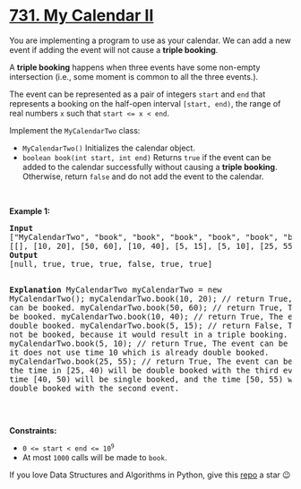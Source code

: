 # [731. My Calendar II][title]

<p>You are implementing a program to use as your calendar. We can add a new event if adding the event will not cause a <strong>triple booking</strong>.</p>
<p>A <strong>triple booking</strong> happens when three events have some non-empty intersection (i.e., some moment is common to all the three events.).</p>
<p>The event can be represented as a pair of integers <code>start</code> and <code>end</code> that represents a booking on the half-open interval <code>[start, end)</code>, the range of real numbers <code>x</code> such that <code>start &lt;= x &lt; end</code>.</p>
<p>Implement the <code>MyCalendarTwo</code> class:</p>
<ul>
<li><code>MyCalendarTwo()</code> Initializes the calendar object.</li>
<li><code>boolean book(int start, int end)</code> Returns <code>true</code> if the event can be added to the calendar successfully without causing a <strong>triple booking</strong>. Otherwise, return <code>false</code> and do not add the event to the calendar.</li>
</ul>
<p> </p>
<p><strong>Example 1:</strong></p>
<pre><strong>Input</strong>
["MyCalendarTwo", "book", "book", "book", "book", "book", "book"]
[[], [10, 20], [50, 60], [10, 40], [5, 15], [5, 10], [25, 55]]
<strong>Output</strong>
[null, true, true, true, false, true, true]

<strong>Explanation</strong>
MyCalendarTwo myCalendarTwo = new MyCalendarTwo();
myCalendarTwo.book(10, 20); // return True, The event can be booked. 
myCalendarTwo.book(50, 60); // return True, The event can be booked. 
myCalendarTwo.book(10, 40); // return True, The event can be double booked. 
myCalendarTwo.book(5, 15);  // return False, The event ca not be booked, because it would result in a triple booking.
myCalendarTwo.book(5, 10); // return True, The event can be booked, as it does not use time 10 which is already double booked.
myCalendarTwo.book(25, 55); // return True, The event can be booked, as the time in [25, 40) will be double booked with the third event, the time [40, 50) will be single booked, and the time [50, 55) will be double booked with the second event.
</pre>
<p> </p>
<p><strong>Constraints:</strong></p>
<ul>
<li><code>0 &lt;= start &lt; end &lt;= 10<sup>9</sup></code></li>
<li>At most <code>1000</code> calls will be made to <code>book</code>.</li>
</ul>


If you love Data Structures and Algorithms in Python, give this [repo][me] a star :wink:

[title]: https://leetcode.com/problems/my-calendar-ii
[me]: https://github.com/bumblebee211196/awesome-python-leetcode